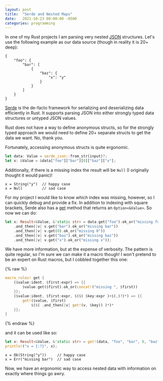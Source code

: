 ```yaml
---
layout: post
title:  "Serde and Nested Maps"
date:   2021-10-23 00:00:00 -0500
categories: programming
---
```


In one of my Rust projects I am parsing very nested
[JSON](/knowledge/json.html) structures.  Let's use the following example
as our data source (though in reality it is 20+ deep):

```
{
    "foo": {
        "bar": [
            {
                "baz": {
                    "x": "y"
                }
            }
        ]
    }
}
```


[Serde](https://docs.serde.rs/serde/index.html) is the de-facto framework
for serializing and deserializing data efficiently in Rust. It supports
parsing JSON into either strongly typed data structures or untyped
JSON values.

Rust does not have a way to define anonymous structs, so for the strongly
typed approach we would need to define 20+ separate structs to get the
data we want. No, thank you.

Fortunately, accessing anonymous structs is quite ergonomic.

```rust
let data: Value = serde_json::from_str(input)?;
let x: &Value = &data["foo"]["bar"][0]["baz"]["x"];
```

Additionally, if there is a missing index the result will be `Null` (I
originally thought it would panic)!

```
x = String("y")  // happy case
x = Null         // sad case
```

For my project I would like to know *which* index was missing,
however, so I can quickly debug and provide a fix. In
addition to indexing with square brackets, Serde also has a
[get](https://docs.serde.rs/serde_json/value/enum.Value.html#method.get)
method that returns an `Option<&Value>`. So now we can do:

```rust
let x: Result<&Value, &'static str> = data.get("foo").ok_or("missing foo")
    .and_then(|v| v.get("bar").ok_or("missing bar"))
    .and_then(|v| v.get(0).ok_or("missing 0"))
    .and_then(|v| v.get("baz").ok_or("missing baz"))
    .and_then(|v| v.get("x").ok_or("missing x"));
```

We have more information, but at the expense of verbosity. The pattern
is quite regular, so I'm sure we can make it a macro though! I won't
pretend to be an expert on Rust macros, but I cobbled together this one:

{% raw %}
```rust
macro_rules! get {
    ($value:ident, $first:expr) => {{
        $value.get($first).ok_or(concat!("missing ", $first))
    }};
    ($value:ident, $first:expr, $($( $key:expr )+$(,)?)*) => {{
        get!($value, $first)
            $($( .and_then(|v| get!(v, $key)) )*)*
    }};
}
```
{% endraw %}

and it can be used like so:

```rust
let x: Result<&Value, &'static str> = get!(data, "foo", "bar", 0, "baz", "x");
println!("x = {:?}", x);
```

```
x = Ok(String("y"))     // happy case
x = Err("missing bar")  // sad case
```

Now, we have an ergonomic way to access nested data with information on
exactly where things go awry.
